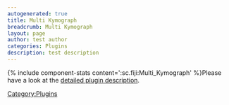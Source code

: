 ```yaml
---
autogenerated: true
title: Multi Kymograph
breadcrumb: Multi Kymograph
layout: page
author: test author
categories: Plugins
description: test description
---
```


{% include component-stats content=':sc.fiji:Multi\_Kymograph' %}Please have a look at the [detailed plugin description](http://www.embl.de/eamnet/html/body_kymograph.html).

[Category:Plugins](Category_Plugins "wikilink")
